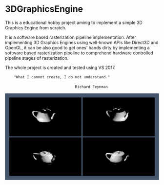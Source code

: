 # 3DGraphicsEngine
This is a educational hobby project aminig to implement a simple 3D Graphics Engine from scratch.

It is a software based rasterization pipeline implementation. After implementing
3D Graphics Engines using well-known APIs like Direct3D and OpenGL, it can be also
good to get ones' hands dirty by implementing a software based rasterization pipeline
to comprehend hardware controlled pipeline stages of rasterization.

The whole project is created and tested using VS 2017.


        "What I cannot create, I do not understand."
                                
                                    Richard Feynman

![Alt Utah Teapot rendered using flat shading under different illumination](PPGEngine/PPGEngine/Teapot.png?raw=true "Utah Teapot")